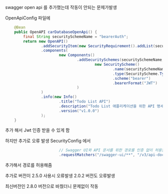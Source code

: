 swagger open api 를 추가했는데
작동이 안되는 문제가발생

OpenApiConfig
파일에
```java
    @Bean
    public OpenAPI carDatabaseOpenApi() {
        final String securitySchemeName = "bearerAuth";
        return new OpenAPI()
                .addSecurityItem(new SecurityRequirement().addList(securitySchemeName))
                .components(
                        new Components()
                                .addSecuritySchemes(securitySchemeName,
                                        new SecurityScheme()
                                                .name(securitySchemeName)
                                                .type(SecurityScheme.Type.HTTP)
                                                .scheme("bearer")
                                                .bearerFormat("JWT")
                                )
                )
                .info(new Info()
                        .title("Todo List API")
                        .description("Todo List 애플리케이션을 위한 API 명세서입니다.")
                        .version("v1.0.0")
                );
    }
```
추가 해서 Jwt 인증 받을 수 있게 함

하지만 추가로 오류 발생
SecurityConfig 에서

```java
                        // Swagger UI와 API 문서를 위한 경로를 인증 없이 허용합니다.
                        .requestMatchers("/swagger-ui/**", "/v3/api-docs/**").permitAll()
```
추가해서 경로를 허용해줌

추가로 버전이
2.5.0 사용시 오류발생
2.0.2 버전도 오류발생

최신버전인 2.8.0 버전으로 바꿨더니 문제없이 작동